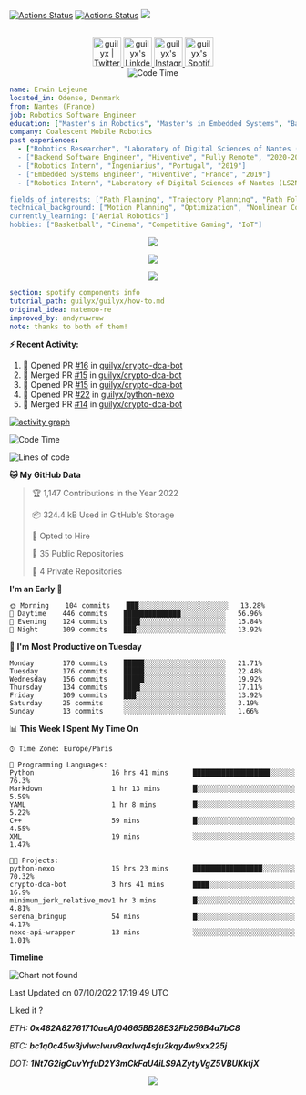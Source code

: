 [![Actions Status](https://github.com/guilyx/guilyx/workflows/wakatime-stats/badge.svg)](https://github.com/guilyx/guilyx/actions)
[![Actions Status](https://github.com/guilyx/guilyx/workflows/update-gh-activity/badge.svg)](https://github.com/guilyx/guilyx/actions)
![](https://visitor-badge.glitch.me/badge?page_id=guilyx.guilyx)

<p align="center">
<br/>
<a href="https://twitter.com/nthofhisname">
  <img alt="guilyx | Twitter" width="50px" src="https://user-images.githubusercontent.com/43545812/144034996-602b144a-16e1-41cc-99e7-c6040b20dcaf.png"/>
</a>
<a href="https://www.linkedin.com/in/erwinlejeune-lkn">
  <img alt="guilyx's LinkdeIN" width="50px" src="https://user-images.githubusercontent.com/43545812/144035037-0f415fc7-9f96-4517-a370-ccc6e78a714b.png" />
</a>
<a href="https://www.instagram.com/nthofhisname">
  <img alt="guilyx's Instagram" width="50px" src="https://user-images.githubusercontent.com/43545812/144035088-0dfb165f-8fe0-4d13-896c-876c29d2b128.png" />
</a>
<a href="https://open.spotify.com/user/11147618695?si=zZFn6uAGRLyoU02lsG50GA">
  <img alt="guilyx's Spotify" width="50px" src="https://user-images.githubusercontent.com/43545812/144035120-1ad5169b-91c7-4078-bef9-6a82c733f373.png" />
</a>
<br>
<img alt="Code Time" src="https://img.shields.io/endpoint?style=flat&url=https://codetime-api.datreks.com/badge/1615?logoColor=white%26project=%26recentMS=0%26showProject=false" />
</p>

```yaml
name: Erwin Lejeune
located_in: Odense, Denmark
from: Nantes (France)
job: Robotics Software Engineer
education: ["Master's in Robotics", "Master's in Embedded Systems", "Bachelor's in Electronics"]
company: Coalescent Mobile Robotics
past experiences: 
  - ["Robotics Researcher", "Laboratory of Digital Sciences of Nantes (LS2N)", "France", "2019-2021]
  - ["Backend Software Engineer", "Hiventive", "Fully Remote", "2020-2021"]
  - ["Robotics Intern", "Ingeniarius", "Portugal", "2019"]
  - ["Embedded Systems Engineer", "Hiventive", "France", "2019"]
  - ["Robotics Intern", "Laboratory of Digital Sciences of Nantes (LS2N)", "France", "2019"]

fields_of_interests: ["Path Planning", "Trajectory Planning", "Path Following", "Behaviour Planning", "Localization", "Sensor Fusion", "Embedded Systems"]
technical_background: ["Motion Planning", "Optimization", "Nonlinear Control", "Real-Time Systems", "Automated Planning"]
currently_learning: ["Aerial Robotics"]
hobbies: ["Basketball", "Cinema", "Competitive Gaming", "IoT"]
```

<p align="center">
  <img alig src="https://github-profile-trophy.vercel.app/?username=guilyx&column=6&rank=SSS,SS,S,AAA,AA,A,B,C" />
</p>

<p align="center">
  <a href="https://spotify-github-profile.vercel.app/api/view?uid=11147618695&redirect=true">
    <img src="https://spotify-github-profile.vercel.app/api/view?uid=11147618695&cover_image=true&theme=default&bar_color=e3e3e3&bar_color_cover=true">
  </a>
</p>

<p align="center">
  <img src="https://guilyx.vercel.app/api/top-played">
</p>
 
```yaml
section: spotify components info
tutorial_path: guilyx/guilyx/how-to.md
original_idea: natemoo-re
improved_by: andyruwruw
note: thanks to both of them!
```


**:zap: Recent Activity:**

<!--START_SECTION:activity-->
1. 💪 Opened PR [#16](https://github.com/guilyx/crypto-dca-bot/pull/16) in [guilyx/crypto-dca-bot](https://github.com/guilyx/crypto-dca-bot)
2. 🎉 Merged PR [#15](https://github.com/guilyx/crypto-dca-bot/pull/15) in [guilyx/crypto-dca-bot](https://github.com/guilyx/crypto-dca-bot)
3. 💪 Opened PR [#15](https://github.com/guilyx/crypto-dca-bot/pull/15) in [guilyx/crypto-dca-bot](https://github.com/guilyx/crypto-dca-bot)
4. 💪 Opened PR [#22](https://github.com/guilyx/python-nexo/pull/22) in [guilyx/python-nexo](https://github.com/guilyx/python-nexo)
5. 🎉 Merged PR [#14](https://github.com/guilyx/crypto-dca-bot/pull/14) in [guilyx/crypto-dca-bot](https://github.com/guilyx/crypto-dca-bot)
<!--END_SECTION:activity-->

[![activity graph](https://activity-graph.herokuapp.com/graph?username=guilyx&custom_title=Erwin's%20activity%20graph&theme=github-light&hide_border=true)](https://github.com/ashutosh00710/github-readme-activity-graph)

<!--START_SECTION:waka-->
![Code Time](http://img.shields.io/badge/Code%20Time-801%20hrs%2040%20mins-blue)

![Lines of code](https://img.shields.io/badge/From%20Hello%20World%20I%27ve%20Written-295%20Thousand%20lines%20of%20code-blue)

**🐱 My GitHub Data** 

> 🏆 1,147 Contributions in the Year 2022
 > 
> 📦 324.4 kB Used in GitHub's Storage 
 > 
> 💼 Opted to Hire
 > 
> 📜 35 Public Repositories 
 > 
> 🔑 4 Private Repositories  
 > 
**I'm an Early 🐤** 

```text
🌞 Morning    104 commits    ███░░░░░░░░░░░░░░░░░░░░░░   13.28% 
🌆 Daytime    446 commits    ██████████████░░░░░░░░░░░   56.96% 
🌃 Evening    124 commits    ████░░░░░░░░░░░░░░░░░░░░░   15.84% 
🌙 Night      109 commits    ███░░░░░░░░░░░░░░░░░░░░░░   13.92%

```
📅 **I'm Most Productive on Tuesday** 

```text
Monday       170 commits    █████░░░░░░░░░░░░░░░░░░░░   21.71% 
Tuesday      176 commits    █████░░░░░░░░░░░░░░░░░░░░   22.48% 
Wednesday    156 commits    █████░░░░░░░░░░░░░░░░░░░░   19.92% 
Thursday     134 commits    ████░░░░░░░░░░░░░░░░░░░░░   17.11% 
Friday       109 commits    ███░░░░░░░░░░░░░░░░░░░░░░   13.92% 
Saturday     25 commits     ░░░░░░░░░░░░░░░░░░░░░░░░░   3.19% 
Sunday       13 commits     ░░░░░░░░░░░░░░░░░░░░░░░░░   1.66%

```


📊 **This Week I Spent My Time On** 

```text
⌚︎ Time Zone: Europe/Paris

💬 Programming Languages: 
Python                   16 hrs 41 mins      ███████████████████░░░░░░   76.3% 
Markdown                 1 hr 13 mins        █░░░░░░░░░░░░░░░░░░░░░░░░   5.59% 
YAML                     1 hr 8 mins         █░░░░░░░░░░░░░░░░░░░░░░░░   5.22% 
C++                      59 mins             █░░░░░░░░░░░░░░░░░░░░░░░░   4.55% 
XML                      19 mins             ░░░░░░░░░░░░░░░░░░░░░░░░░   1.47%

🐱‍💻 Projects: 
python-nexo              15 hrs 23 mins      █████████████████░░░░░░░░   70.32% 
crypto-dca-bot           3 hrs 41 mins       ████░░░░░░░░░░░░░░░░░░░░░   16.9% 
minimum_jerk_relative_mov1 hr 3 mins         █░░░░░░░░░░░░░░░░░░░░░░░░   4.81% 
serena_bringup           54 mins             █░░░░░░░░░░░░░░░░░░░░░░░░   4.17% 
nexo-api-wrapper         13 mins             ░░░░░░░░░░░░░░░░░░░░░░░░░   1.01%

```

**Timeline**

![Chart not found](https://raw.githubusercontent.com/guilyx/guilyx/master/charts/bar_graph.png) 


 Last Updated on 07/10/2022 17:19:49 UTC
<!--END_SECTION:waka-->

Liked it ?

*ETH: **0x482A82761710aeAf04665BB28E32Fb256B4a7bC8***

*BTC: **bc1q0c45w3jvlwclvuv9axlwq4sfu2kqy4w9xx225j***

*DOT: **1Nt7G2igCuvYrfuD2Y3mCkFaU4iLS9AZytyVgZ5VBUKktjX***

<p align="center">
  <img src="https://capsule-render.vercel.app/api?type=waving&color=gradient&height=60&section=footer"/>
</p>
